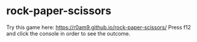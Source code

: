 # rock-paper-scissors
Try this game here: https://r0am9.github.io/rock-paper-scissors/
Press f12 and click the console in order to see the outcome.
